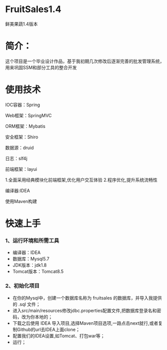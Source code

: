 # FruitSales1.4
鲜美果蔬1.4版本
# 简介：
这个项目是一个毕业设计作品，基于我初期几次修改后逐渐完善的批发管理系统，用来巩固SSM和部分工具的整合开发

# 使用技术
IOC容器：Spring

Web框架：SpringMVC

ORM框架：Mybatis

安全框架：Shiro

数据源：druid

日志：slf4j

前端框架：layui

1.全面采用经典模块化前端框架,优化用户交互体验
2.程序优化,提升系统流畅性

编译器:IDEA

使用Maven构建
# 快速上手
### 1、运行环境和所需工具
* 编译器：IDEA
* 数据库：Mysql5.7
* JDK版本：jdk1.8
* Tomcat版本：Tomcat8.5
### 2、初始化项目
* 在你的Mysql中，创建一个数据库名称为 fruitsales 的数据库，并导入我提供的 .sql 文件；
* 进入src/main/resources修改jdbc.properties配置文件,把数据库登录名和密码，改为你本地的；
* 下载之后使用 IDEA 导入项目,选择Maven项目选项,一路点击next就行,或者复制Github的url去IDEA上面clone；
* 配置我们的IDEA设置,如Tomcat、打包war等；
* 运行；
